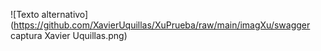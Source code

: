 ![Texto alternativo](https://github.com/XavierUquillas/XuPrueba/raw/main/imagXu/swagger captura Xavier Uquillas.png)
